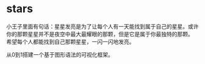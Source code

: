 # stars

小王子里面有句话：星星发亮是为了让每个人有一天能找到属于自己的星星。或许你的那颗星星并不是夜空中最大最耀眼的那颗，但是它是属于你最独特的那颗。
希望每个人都能找到自己那颗星星，一闪一闪地发亮。

从0到1搭建一个基于图形语法的可视化框架。

